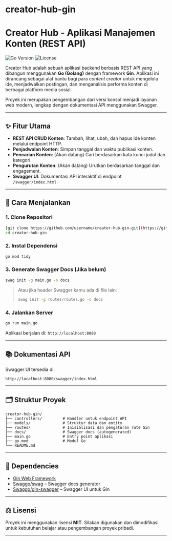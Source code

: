 # creator-hub-gin
# Creator Hub - Aplikasi Manajemen Konten (REST API)

![Go Version](https://img.shields.io/badge/Go-1.18%2B-blue.svg)
![License](https://img.shields.io/badge/License-MIT-green.svg)

Creator Hub adalah sebuah aplikasi backend berbasis REST API yang dibangun menggunakan **Go (Golang)** dengan framework **Gin**. Aplikasi ini dirancang sebagai alat bantu bagi para *content creator* untuk mengelola ide, menjadwalkan postingan, dan menganalisis performa konten di berbagai platform media sosial.

Proyek ini merupakan pengembangan dari versi konsol menjadi layanan web modern, lengkap dengan dokumentasi API menggunakan Swagger.

---

## ✨ Fitur Utama

- **REST API CRUD Konten**: Tambah, lihat, ubah, dan hapus ide konten melalui endpoint HTTP.
- **Penjadwalan Konten**: Simpan tanggal dan waktu publikasi konten.
- **Pencarian Konten**: (Akan datang) Cari berdasarkan kata kunci judul dan kategori.
- **Pengurutan Konten**: (Akan datang) Urutkan berdasarkan tanggal dan engagement.
- **Swagger UI**: Dokumentasi API interaktif di endpoint `/swagger/index.html`.

---

## 🚀 Cara Menjalankan

### 1. Clone Repositori
```bash
[git clone https://github.com/username/creator-hub-gin.git](https://github.com/Adamibnualfatahh/creator-hub-gin)
cd creator-hub-gin
```

### 2. Instal Dependensi
```bash
go mod tidy
```

### 3. Generate Swagger Docs (Jika belum)
```bash
swag init -g main.go -o docs
```

> Atau jika header Swagger kamu ada di file lain:
> ```bash
> swag init -g routes/routes.go -o docs
> ```

### 4. Jalankan Server
```bash
go run main.go
```

Aplikasi berjalan di: `http://localhost:8080`

---

## 📚 Dokumentasi API

Swagger UI tersedia di:
```
http://localhost:8080/swagger/index.html
```

---

## 🗂️ Struktur Proyek

```
creator-hub-gin/
├── controllers/         # Handler untuk endpoint API
├── models/              # Struktur data dan entity
├── routes/              # Inisialisasi dan pengaturan rute Gin
├── docs/                # Swagger docs (autogenerated)
├── main.go              # Entry point aplikasi
├── go.mod               # Modul Go
└── README.md
```

---

## 📌 Dependencies

- [Gin Web Framework](https://github.com/gin-gonic/gin)
- [Swaggo/swag](https://github.com/swaggo/swag) – Swagger docs generator
- [Swaggo/gin-swagger](https://github.com/swaggo/gin-swagger) – Swagger UI untuk Gin

---

## ⚖️ Lisensi

Proyek ini menggunakan lisensi **MIT**. Silakan digunakan dan dimodifikasi untuk kebutuhan belajar atau pengembangan proyek pribadi.

---
